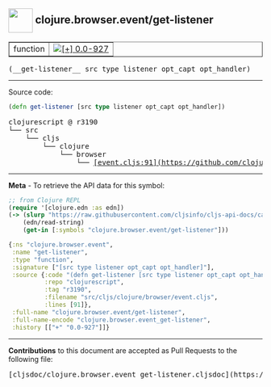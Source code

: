 ## <img width="48px" valign="middle" src="http://i.imgur.com/Hi20huC.png"> clojure.browser.event/get-listener

 <table border="1">
<tr>

<td>function</td>
<td><a href="https://github.com/cljsinfo/cljs-api-docs/tree/0.0-927"><img valign="middle" alt="[+] 0.0-927" src="https://img.shields.io/badge/+-0.0--927-lightgrey.svg"></a> </td>
</tr>
</table>

 <samp>
(__get-listener__ src type listener opt_capt opt_handler)<br>
</samp>

---





Source code:

```clj
(defn get-listener [src type listener opt_capt opt_handler])
```

 <pre>
clojurescript @ r3190
└── src
    └── cljs
        └── clojure
            └── browser
                └── <ins>[event.cljs:91](https://github.com/clojure/clojurescript/blob/r3190/src/cljs/clojure/browser/event.cljs#L91)</ins>
</pre>


---

__Meta__ - To retrieve the API data for this symbol:

```clj
;; from Clojure REPL
(require '[clojure.edn :as edn])
(-> (slurp "https://raw.githubusercontent.com/cljsinfo/cljs-api-docs/catalog/cljs-api.edn")
    (edn/read-string)
    (get-in [:symbols "clojure.browser.event/get-listener"]))
```

```clj
{:ns "clojure.browser.event",
 :name "get-listener",
 :type "function",
 :signature ["[src type listener opt_capt opt_handler]"],
 :source {:code "(defn get-listener [src type listener opt_capt opt_handler])",
          :repo "clojurescript",
          :tag "r3190",
          :filename "src/cljs/clojure/browser/event.cljs",
          :lines [91]},
 :full-name "clojure.browser.event/get-listener",
 :full-name-encode "clojure.browser.event_get-listener",
 :history [["+" "0.0-927"]]}

```

---

__Contributions__ to this document are accepted as Pull Requests to the following file:

 <pre>
[cljsdoc/clojure.browser.event_get-listener.cljsdoc](https://github.com/cljsinfo/cljs-api-docs/blob/master/cljsdoc/clojure.browser.event_get-listener.cljsdoc)
</pre>


